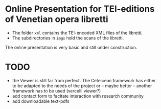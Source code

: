 # Online Presentation for TEI-editions of Venetian opera libretti

- The folder `xml` contains the TEI-encoded XML files of the libretti.
- The subdirectories in `imgs` hold the scans of the libretti.


The online presentation is very basic and still under construction.

# TODO

- the Viewer is still far from perfect. The Ceteicean framework has either to be adapted to the needs of the project or – maybe better – another framework has to be used (vercelli viewer?)
- add contact form to facitate interaction with research community
- add downloadable text-pdfs

